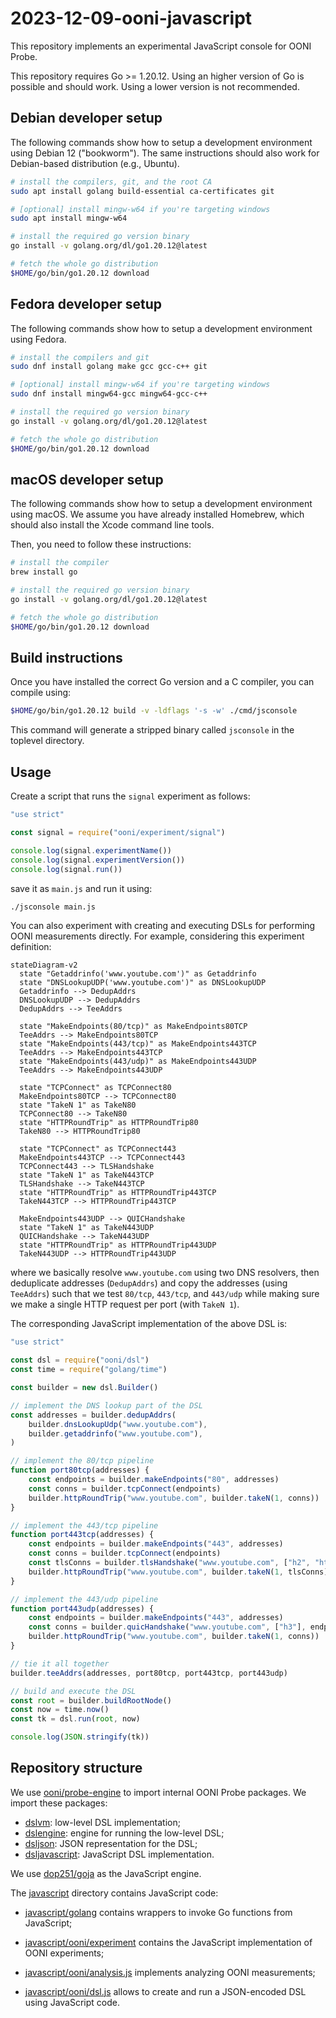 # 2023-12-09-ooni-javascript

This repository implements an experimental JavaScript console for OONI Probe.

This repository requires Go >= 1.20.12. Using an higher version of Go is possible
and should work. Using a lower version is not recommended.

## Debian developer setup

The following commands show how to setup a development environment using Debian 12 ("bookworm"). The
same instructions should also work for Debian-based distribution (e.g., Ubuntu).

```bash
# install the compilers, git, and the root CA
sudo apt install golang build-essential ca-certificates git

# [optional] install mingw-w64 if you're targeting windows
sudo apt install mingw-w64

# install the required go version binary
go install -v golang.org/dl/go1.20.12@latest

# fetch the whole go distribution
$HOME/go/bin/go1.20.12 download
```

## Fedora developer setup

The following commands show how to setup a development environment using Fedora.

```bash
# install the compilers and git
sudo dnf install golang make gcc gcc-c++ git

# [optional] install mingw-w64 if you're targeting windows
sudo dnf install mingw64-gcc mingw64-gcc-c++

# install the required go version binary
go install -v golang.org/dl/go1.20.12@latest

# fetch the whole go distribution
$HOME/go/bin/go1.20.12 download
```

## macOS developer setup

The following commands show how to setup a development environment using macOS. We assume you
have already installed Homebrew, which should also install the Xcode command line tools.

Then, you need to follow these instructions:

```bash
# install the compiler
brew install go

# install the required go version binary
go install -v golang.org/dl/go1.20.12@latest

# fetch the whole go distribution
$HOME/go/bin/go1.20.12 download
```

## Build instructions

Once you have installed the correct Go version and a C compiler, you can compile using:

```bash
$HOME/go/bin/go1.20.12 build -v -ldflags '-s -w' ./cmd/jsconsole
```

This command will generate a stripped binary called `jsconsole` in the toplevel directory.

## Usage

Create a script that runs the `signal` experiment as follows:

```JavaScript
"use strict"

const signal = require("ooni/experiment/signal")

console.log(signal.experimentName())
console.log(signal.experimentVersion())
console.log(signal.run())
```

save it as `main.js` and run it using:

```bash
./jsconsole main.js
```

You can also experiment with creating and executing DSLs for performing
OONI measurements directly. For example, considering this experiment definition:

```mermaid
stateDiagram-v2
  state "Getaddrinfo('www.youtube.com')" as Getaddrinfo
  state "DNSLookupUDP('www.youtube.com')" as DNSLookupUDP
  Getaddrinfo --> DedupAddrs
  DNSLookupUDP --> DedupAddrs
  DedupAddrs --> TeeAddrs

  state "MakeEndpoints(80/tcp)" as MakeEndpoints80TCP
  TeeAddrs --> MakeEndpoints80TCP
  state "MakeEndpoints(443/tcp)" as MakeEndpoints443TCP
  TeeAddrs --> MakeEndpoints443TCP
  state "MakeEndpoints(443/udp)" as MakeEndpoints443UDP
  TeeAddrs --> MakeEndpoints443UDP

  state "TCPConnect" as TCPConnect80
  MakeEndpoints80TCP --> TCPConnect80
  state "TakeN 1" as TakeN80
  TCPConnect80 --> TakeN80
  state "HTTPRoundTrip" as HTTPRoundTrip80
  TakeN80 --> HTTPRoundTrip80

  state "TCPConnect" as TCPConnect443
  MakeEndpoints443TCP --> TCPConnect443
  TCPConnect443 --> TLSHandshake
  state "TakeN 1" as TakeN443TCP
  TLSHandshake --> TakeN443TCP
  state "HTTPRoundTrip" as HTTPRoundTrip443TCP
  TakeN443TCP --> HTTPRoundTrip443TCP

  MakeEndpoints443UDP --> QUICHandshake
  state "TakeN 1" as TakeN443UDP
  QUICHandshake --> TakeN443UDP
  state "HTTPRoundTrip" as HTTPRoundTrip443UDP
  TakeN443UDP --> HTTPRoundTrip443UDP
```

where we basically resolve `www.youtube.com` using two DNS resolvers, then
deduplicate addresses (`DedupAddrs`) and copy the addresses (using `TeeAddrs`)
such that we test `80/tcp`, `443/tcp`, and `443/udp` while making sure
we make a single HTTP request per port (with `TakeN 1`).

The corresponding JavaScript implementation of the above DSL is:

```JavaScript
"use strict"

const dsl = require("ooni/dsl")
const time = require("golang/time")

const builder = new dsl.Builder()

// implement the DNS lookup part of the DSL
const addresses = builder.dedupAddrs(
	builder.dnsLookupUdp("www.youtube.com"),
	builder.getaddrinfo("www.youtube.com"),
)

// implement the 80/tcp pipeline
function port80tcp(addresses) {
	const endpoints = builder.makeEndpoints("80", addresses)
	const conns = builder.tcpConnect(endpoints)
	builder.httpRoundTrip("www.youtube.com", builder.takeN(1, conns))
}

// implement the 443/tcp pipeline
function port443tcp(addresses) {
	const endpoints = builder.makeEndpoints("443", addresses)
	const conns = builder.tcpConnect(endpoints)
	const tlsConns = builder.tlsHandshake("www.youtube.com", ["h2", "http1/1.1"], conns)
	builder.httpRoundTrip("www.youtube.com", builder.takeN(1, tlsConns))
}

// implement the 443/udp pipeline
function port443udp(addresses) {
	const endpoints = builder.makeEndpoints("443", addresses)
	const conns = builder.quicHandshake("www.youtube.com", ["h3"], endpoints)
	builder.httpRoundTrip("www.youtube.com", builder.takeN(1, conns))
}

// tie it all together
builder.teeAddrs(addresses, port80tcp, port443tcp, port443udp)

// build and execute the DSL
const root = builder.buildRootNode()
const now = time.now()
const tk = dsl.run(root, now)

console.log(JSON.stringify(tk))
```

## Repository structure

We use [ooni/probe-engine](https://github.com/ooni/probe-engine) to import
internal OONI Probe packages. We import these packages:

* [dslvm](https://github.com/ooni/probe-engine/tree/v0.27.0/pkg/x/dslvm): low-level DSL implementation;
* [dslengine](https://github.com/ooni/probe-engine/tree/v0.27.0/pkg/x/dslengine): engine for running the low-level DSL;
* [dsljson](https://github.com/ooni/probe-engine/tree/v0.27.0/pkg/x/dsljson): JSON representation for the DSL;
* [dsljavascript](https://github.com/ooni/probe-engine/tree/v0.27.0/pkg/x/dsljavascript): JavaScript DSL implementation.

We use [dop251/goja](https://github.com/dop251/goja) as the JavaScript engine.

The [javascript](javascript) directory contains JavaScript code:

* [javascript/golang](javascript/golang/) contains wrappers to invoke
Go functions from JavaScript;

* [javascript/ooni/experiment](javascript/ooni/experiment/) contains
the JavaScript implementation of OONI experiments;

* [javascript/ooni/analysis.js](javascript/ooni/analysis.js) implements
analyzing OONI measurements;

* [javascript/ooni/dsl.js](javascript/ooni/dsl.js) allows to create
and run a JSON-encoded DSL using JavaScript code.
